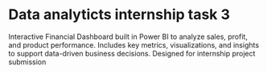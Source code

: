# Data analyticts internship task 3
Interactive Financial Dashboard built in Power BI to analyze sales, profit, and product performance. Includes key metrics, visualizations, and insights to support data-driven business decisions. Designed for internship project submission
